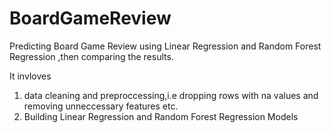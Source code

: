 # BoardGameReview
Predicting Board Game Review using Linear Regression and   Random Forest Regression ,then comparing the results.

It invloves 
1. data cleaning and preproccessing,i.e dropping rows with na values and removing unneccessary features etc.
2. Building Linear Regression and  Random Forest Regression Models 
